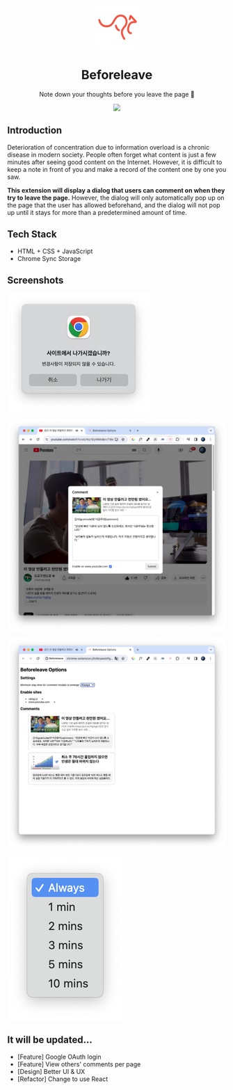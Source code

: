 <div align="center">
  <img src="readme-assets/logo.png" width="100" height="100" />
  <h1>Beforeleave</h1>
  <p>Note down your thoughts before you leave the page 📝<p>
  <img src="https://img.shields.io/chrome-web-store/v/jbdbkocdcmghcjlncbpaakehmpkgdmcj" />
</div>

## Introduction

Deterioration of concentration due to information overload is a chronic disease in modern society. People often forget what content is just a few minutes after seeing good content on the Internet. However, it is difficult to keep a note in front of you and make a record of the content one by one you saw.

**This extension will display a dialog that users can comment on when they try to leave the page.** However, the dialog will only automatically pop up on the page that the user has allowed beforehand, and the dialog will not pop up until it stays for more than a predetermined amount of time.

## Tech Stack

- HTML + CSS + JavaScript
- Chrome Sync Storage

## Screenshots

![Beforeleave Alert](readme-assets/screenshot-beforeleave-alert.png)

![Comment Dialog](readme-assets/screenshot-comment-dialog.png)

![Option Page](readme-assets/screenshot-option-page.png)

![Stay Time Select](readme-assets/screenshot-stay-time-select.png)

## It will be updated...

- [Feature] Google OAuth login
- [Feature] View others' comments per page
- [Design] Better UI & UX
- [Refactor] Change to use React
